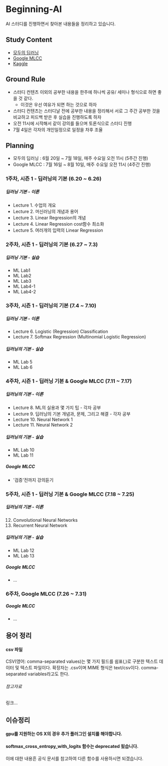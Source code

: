 # Beginning-AI
AI 스터디를 진행하면서 찾아본 내용들을 정리하고 있습니다.

## Study Content 
- [모두의 딥러닝](https://hunkim.github.io/ml/)
- [Google MLCC](https://developers.google.com/machine-learning/crash-course/ml-intro?hl=ko)
- [Kaggle](https://www.kaggle.com/)

## Ground Rule
- 스터디 컨텐츠 이외의 공부한 내용을 한주에 하나씩 공유/ 세미나 형식으로 하면 좋을 것 같다.
  - 이것은 우선 여유가 되면 하는 것으로 하자 
- 스터디 컨텐츠는 스터디날 전에 공부한 내용을 정리해서 서로 그 주간 공부한 것을 비교하고 피드백 받은 후 실습을 진행하도록 하자 
- 오전 11시에 시작해서 같이 강의를 들으며 토론식으로 스터디 진행 
- 7월 4일은 각자의 개인일정으로 일정을 차후 조율

## Planning
- 모두의 딥러닝 : 6월 20일 ~ 7월 18일, 매주 수요일 오전 11시 (5주간 진행)
- Google MLCC : 7월 16일 ~ 8월 10일, 매주 수요일 오전 11시 (4주간 진행)

### 1주차, 시즌 1 - 딥러닝의 기본 (6.20 ~ 6.26)

##### 딥러닝 기본 - 이론
- Lecture 1. 수업의 개요
- Lecture 2. 머신러닝의 개념과 용어
- Lecture 3. Linear Regression의 개념
- Lecture 4. Linear Regression cost함수 최소화 
- Lecture 5. 여러개의 입력의 Linear Regression

### 2주차, 시즌 1 - 딥러닝의 기본 (6.27 ~ 7.3)

##### 딥러닝 기본 - 실습
- ML Lab1
- ML Lab2
- ML Lab3
- ML Lab4-1
- ML Lab4-2

### 3주차, 시즌 1 - 딥러닝의 기본 (7.4 ~ 7.10)

##### 딥러닝 기본 - 이론
- Lecture 6. Logistic (Regression) Classification
- Lecture 7. Softmax Regression (Multinomial Logistic Regression)

##### 딥러닝의 기본 - 실습
- ML Lab 5
- ML Lab 6

### 4주차, 시즌 1 - 딥러닝 기본 & Google MLCC (7.11 ~ 7.17)

##### 딥러닝의 기본 - 이론
- Lecture 8. ML의 실용과 몇 가지 팁 - 각자 공부 
- Lecture 9. 딥러닝의 기본 개념과, 문제, 그리고 해결 - 각자 공부
- Lecture 10. Neural Network 1
- Lecture 11. Neural Network 2

##### 딥러닝의 기본 - 실습
- ML Lab 10
- ML Lab 11

##### Google MLCC
- '검증'전까지 강의듣기 

### 5주차, 시즌 1 - 딥러닝 기본 & Google MLCC (7.18 ~ 7.25)

##### 딥러닝의 기본 - 이론
12. Convolutional Neural Networks
13. Recurrent Neural Network

##### 딥러닝의 기본 - 실습
- ML Lab 12
- ML Lab 13

##### Google MLCC
- ...


### 6주차, Google MLCC (7.26 ~ 7.31)

##### Google MLCC 
- ...


## 용어 정리 

#### csv 파일
CSV(영어: comma-separated values)는 몇 가지 필드를 쉼표(,)로 구분한 텍스트 데이터 및 텍스트 파일이다. 
확장자는 .csv이며 MIME 형식은 text/csv이다. comma-separated variables라고도 한다.

###### 참고자료
링크...

## 이슈정리 

#### gpu를 지원하는 OS X의 경우 추가 플러그인 설치를 해야합니다.

#### softmax_cross_entropy_with_logits 함수는 deprecated 됬습니다. 
이에 대한 내용흔 공식 문서를 참고하여 다른 함수를 사용하시면 되겠습니다.

